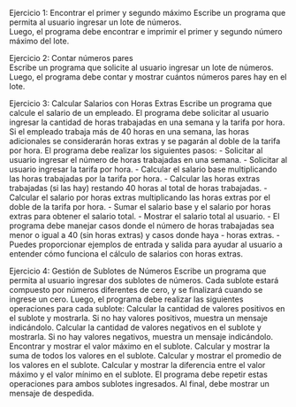 Ejercicio 1: Encontrar el primer y segundo máximo
             Escribe un programa que permita al usuario ingresar un lote de números.             
             Luego, el programa debe encontrar e imprimir el primer y segundo número máximo del lote.

Ejercicio 2: Contar números pares             
             Escribe un programa que solicite al usuario ingresar un lote de números.             
             Luego, el programa debe contar y mostrar cuántos números pares hay en el lote.

Ejercicio 3: Calcular Salarios con Horas Extras
             Escribe un programa que calcule el salario de un empleado. El programa debe solicitar al usuario ingresar la cantidad de horas trabajadas en una semana y la tarifa por hora. Si el empleado trabaja más de 40 horas en una semana, las horas adicionales se considerarán horas extras y se pagarán al doble de la tarifa por hora.
             El programa debe realizar los siguientes pasos:
             - Solicitar al usuario ingresar el número de horas trabajadas en una semana.
             - Solicitar al usuario ingresar la tarifa por hora.
             - Calcular el salario base multiplicando las horas trabajadas por la tarifa por hora.
             - Calcular las horas extras trabajadas (si las hay) restando 40 horas al total de horas trabajadas.
             - Calcular el salario por horas extras multiplicando las horas extras por el doble de la tarifa por hora.
             - Sumar el salario base y el salario por horas extras para obtener el salario total.
             - Mostrar el salario total al usuario.
             - El programa debe manejar casos donde el número de horas trabajadas sea menor o igual a 40 (sin horas extras)
               y casos donde haya 
             - horas extras.
             - Puedes proporcionar ejemplos de entrada y salida para ayudar al usuario a entender cómo funciona el cálculo de 
               salarios con horas extras.

Ejercicio 4: Gestión de Sublotes de Números
             Escribe un programa que permita al usuario ingresar dos sublotes de números. Cada sublote estará compuesto por números diferentes de cero, y se finalizará cuando se ingrese un cero. Luego, el programa debe realizar las siguientes operaciones para cada sublote:
             Calcular la cantidad de valores positivos en el sublote y mostrarla. Si no hay valores positivos, muestra un mensaje indicándolo.
             Calcular la cantidad de valores negativos en el sublote y mostrarla. Si no hay valores negativos, muestra un mensaje indicándolo.
             Encontrar y mostrar el valor máximo en el sublote.
             Calcular y mostrar la suma de todos los valores en el sublote.
             Calcular y mostrar el promedio de los valores en el sublote.
             Calcular y mostrar la diferencia entre el valor máximo y el valor mínimo en el sublote.
             El programa debe repetir estas operaciones para ambos sublotes ingresados. Al final, debe mostrar un mensaje de despedida.